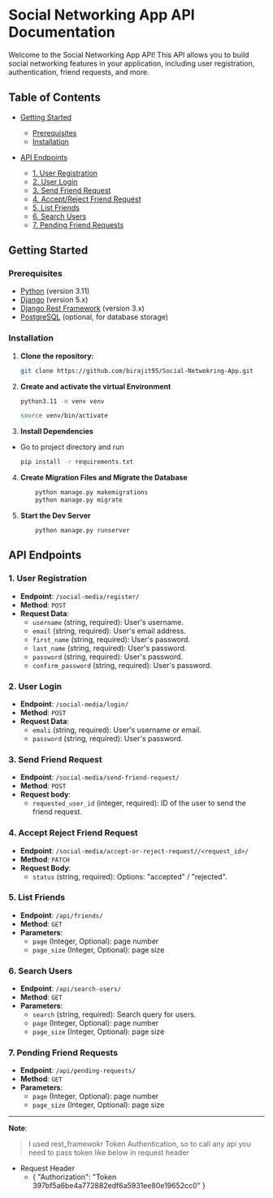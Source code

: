 # Social Networking App API Documentation

Welcome to the Social Networking App API! This API allows you to build social networking features in your application, including user registration, authentication, friend requests, and more.

## Table of Contents

- [Getting Started](#getting-started)
  - [Prerequisites](#prerequisites)
  - [Installation](#installation)


- [API Endpoints](#api-endpoints)
  - [1. User Registration](#1-user-registration)
  - [2. User Login](#2-user-login)
  - [3. Send Friend Request](#3-send-friend-request)
  - [4. Accept/Reject Friend Request](#4-accept-reject-friend-request)
  - [5. List Friends](#5-list-friends)
  - [6. Search Users](#6-search-users)
  - [7. Pending Friend Requests](#7-pending-friend-requests)



## Getting Started

### Prerequisites

- [Python](https://www.python.org/) (version 3.11)
- [Django](https://www.djangoproject.com/) (version 5.x)
- [Django Rest Framework](https://www.django-rest-framework.org/) (version 3.x)
- [PostgreSQL](https://www.postgresql.org/) (optional, for database storage)

### Installation

1. **Clone the repository:**

   ```bash
   git clone https://github.com/birajit95/Social-Netwokring-App.git

2. **Create  and activate the virtual Environment**

    ```bash
    python3.11 -m venv venv

    source venv/bin/activate

3. **Install Dependencies**
  - Go to project directory and run

    ```bash
    pip install -r requirements.txt

4. **Create Migration Files and Migrate the Database**

    ```bash
        python manage.py makemigrations
        python manage.py migrate

5. **Start the Dev Server**
    ```
        python manage.py runserver
    ```



## API Endpoints

### 1. User Registration

- **Endpoint**: `/social-media/register/`
- **Method**: `POST`
- **Request Data**:
  - `username` (string, required): User's username.
  - `email` (string, required): User's email address.
  - `first_name` (string, required): User's password.
  - `last_name` (string, required): User's password.
  - `password` (string, required): User's password.
  - `confirm_password` (string, required): User's password.



### 2. User Login

- **Endpoint**: `/social-media/login/`
- **Method**: `POST`
- **Request Data**:
  - `emali` (string, required): User's username or email.
  - `password` (string, required): User's password.

### 3. Send Friend Request

- **Endpoint**: `/social-media/send-friend-request/`
- **Method**: `POST`
- **Request body**:
  - `requested_user_id` (integer, required): ID of the user to send the friend request.

### 4. Accept Reject Friend Request

- **Endpoint**: `/social-media/accept-or-reject-request//<request_id>/`
- **Method**: `PATCH`
- **Request Body**: 
   - `status` (string, required): Options: "accepted" / "rejected".

### 5. List Friends

- **Endpoint**: `/api/friends/`
- **Method**: `GET`
- **Parameters**: 
    - `page` (Integer, Optional): page number
    - `page_size` (Integer, Optional): page size

### 6. Search Users

- **Endpoint**: `/api/search-users/`
- **Method**: `GET`
- **Parameters**:
  - `search` (string, required): Search query for users.
  -  `page` (Integer, Optional): page number
  - `page_size` (Integer, Optional): page size



### 7. Pending Friend Requests

- **Endpoint**: `/api/pending-requests/`
- **Method**: `GET`
- **Parameters**:
    -  `page` (Integer, Optional): page number
    - `page_size` (Integer, Optional): page size



****
**Note**:
> I used rest_framewokr Token Authentication, so to call any api you need to pass token like below in request header

- Request Header
  - {
    "Authorization": "Token 397bf5a6be4a772882edf6a5931ee80e19652cc0"
  }







